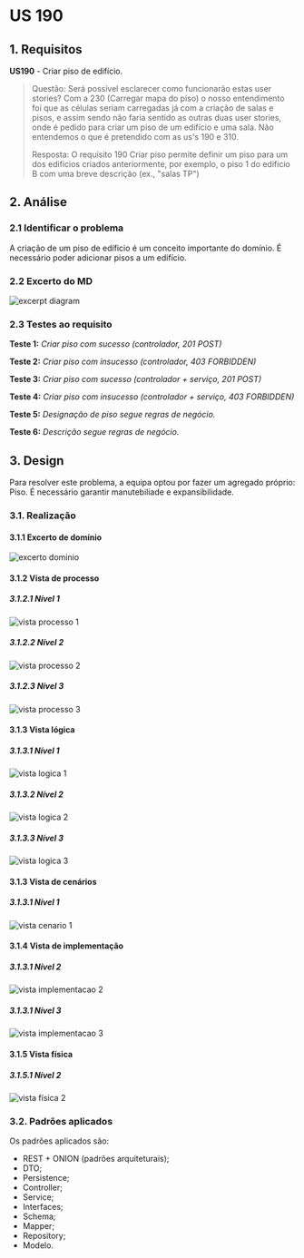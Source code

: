 # US 190

## 1. Requisitos

**US190** -  Criar piso de edifício.

> Questão: Será possível esclarecer como funcionarão estas user stories? Com a 230 (Carregar mapa do piso) o nosso entendimento foi que as células seriam carregadas já com a criação de salas e pisos, e assim sendo não faria sentido as outras duas user stories, onde é pedido para criar um piso de um edifício e uma sala. Não entendemos o que é pretendido  com as us's 190 e 310.
>
> Resposta: O requisito 190 Criar piso permite definir um piso para um dos edificios criados anteriormente, por exemplo, o piso 1 do edificio B com uma breve descrição (ex., "salas TP")

## 2. Análise

### 2.1 Identificar o problema

A criação de um piso de edíficio é um conceito importante do domínio. É necessário poder adicionar pisos a um edifício.

### 2.2 Excerto do MD

![excerpt diagram](ed_190.svg "ed_190.svg")

### 2.3 Testes ao requisito

**Teste 1:** *Criar piso com sucesso (controlador, 201 POST)*

**Teste 2:** *Criar piso com insucesso (controlador, 403 FORBIDDEN)*

**Teste 3:** *Criar piso com sucesso (controlador + serviço, 201 POST)*

**Teste 4:** *Criar piso com insucesso (controlador + serviço, 403 FORBIDDEN)*

**Teste 5:** *Designação de piso segue regras de negócio.*

**Teste 6:** *Descrição segue regras de negócio.*

## 3. Design

Para resolver este problema, a equipa optou por fazer um agregado próprio: Piso. É necessário garantir manutebiliade e expansibilidade.

### 3.1. Realização

#### 3.1.1 Excerto de domínio

![excerto dominio](ed190.svg "ed_190.svg")

#### 3.1.2 Vista de processo

##### 3.1.2.1 Nível 1

![vista processo 1](/docs/use_cases/UC190/Nivel%201/vp1.svg "Vista processo - nível 1")

##### 3.1.2.2 Nível 2

![vista processo 2](/docs/use_cases/UC190/Nivel%202/vp2.svg "Vista processo - nível 2")

##### 3.1.2.3 Nível 3

![vista processo 3](/docs/use_cases/UC190/Nivel%203/vp3.svg "Vista processo - nível 3")

#### 3.1.3 Vista lógica

##### 3.1.3.1 Nível 1

![vista logica 1](/docs/logical_view/level1/vl1.svg "Vista lógica - nível 1")

##### 3.1.3.2 Nível 2

![vista logica 2](/docs/logical_view/level2/vl2.svg "Vista lógica - nível 2")

##### 3.1.3.3 Nível 3

![vista logica 3](/docs/logical_view/level3/vl3.svg "Vista lógica - nível 3")

#### 3.1.3 Vista de cenários

##### 3.1.3.1 Nível 1

![vista cenario 1](/docs/VC1.svg "Vista cenário - nível 1")

#### 3.1.4 Vista de implementação

##### 3.1.3.1 Nível 2

![vista implementacao 2](/docs/implementation_view/iv2.svg "Vista implementação - nível 2")

##### 3.1.3.1 Nível 3

![vista implementacao 3](/docs/implementation_view/iv3.svg "Vista implementação - nível 3")

#### 3.1.5 Vista física

##### 3.1.5.1 Nível 2

![vista física 2](/docs/physical_view/level2/vf2.svg "Vista física - nível 2")

### 3.2. Padrões aplicados

Os padrões aplicados são:

- REST + ONION (padrões arquiteturais);
- DTO;
- Persistence;
- Controller;
- Service;
- Interfaces;
- Schema;
- Mapper;
- Repository;
- Modelo.
